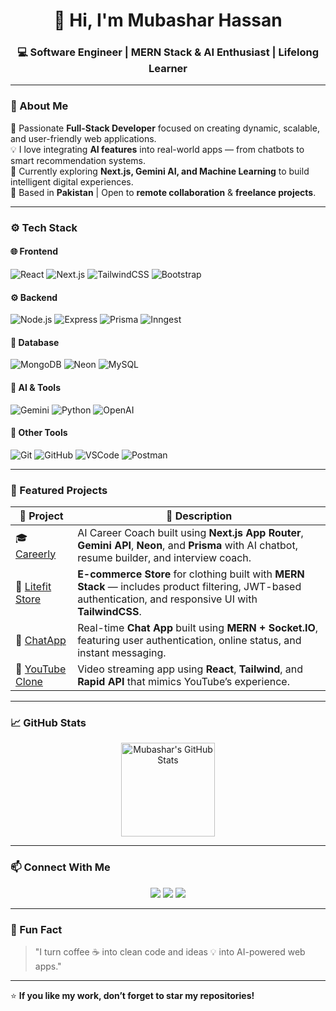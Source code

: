 <h1 align="center">👋 Hi, I'm Mubashar Hassan</h1>
<h3 align="center">💻 Software Engineer | MERN Stack & AI Enthusiast | Lifelong Learner</h3>

---

### 🧠 About Me  
🚀 Passionate **Full-Stack Developer** focused on creating dynamic, scalable, and user-friendly web applications.  
💡 I love integrating **AI features** into real-world apps — from chatbots to smart recommendation systems.  
🎯 Currently exploring **Next.js, Gemini AI, and Machine Learning** to build intelligent digital experiences.  
📍 Based in **Pakistan** | Open to **remote collaboration** & **freelance projects**.  

---

### ⚙️ Tech Stack

#### 🌐 Frontend  
![React](https://img.shields.io/badge/-React-61DAFB?logo=react&logoColor=white&style=flat)
![Next.js](https://img.shields.io/badge/-Next.js-000000?logo=next.js&logoColor=white&style=flat)
![TailwindCSS](https://img.shields.io/badge/-TailwindCSS-38B2AC?logo=tailwind-css&logoColor=white&style=flat)
![Bootstrap](https://img.shields.io/badge/-Bootstrap-563D7C?logo=bootstrap&logoColor=white&style=flat)

#### ⚙️ Backend  
![Node.js](https://img.shields.io/badge/-Node.js-339933?logo=node.js&logoColor=white&style=flat)
![Express](https://img.shields.io/badge/-Express.js-000000?logo=express&logoColor=white&style=flat)
![Prisma](https://img.shields.io/badge/-Prisma-2D3748?logo=prisma&logoColor=white&style=flat)
![Inngest](https://img.shields.io/badge/-Inngest-0A0A0A?logo=inngest&logoColor=white&style=flat)

#### 🧩 Database  
![MongoDB](https://img.shields.io/badge/-MongoDB-47A248?logo=mongodb&logoColor=white&style=flat)
![Neon](https://img.shields.io/badge/-Neon-0093E9?logo=postgresql&logoColor=white&style=flat)
![MySQL](https://img.shields.io/badge/-MySQL-4479A1?logo=mysql&logoColor=white&style=flat)

#### 🤖 AI & Tools  
![Gemini](https://img.shields.io/badge/-Gemini%20AI-4285F4?logo=google&logoColor=white&style=flat)
![Python](https://img.shields.io/badge/-Python-3776AB?logo=python&logoColor=white&style=flat)
![OpenAI](https://img.shields.io/badge/-OpenAI-412991?logo=openai&logoColor=white&style=flat)

#### 🧰 Other Tools  
![Git](https://img.shields.io/badge/-Git-F05032?logo=git&logoColor=white&style=flat)
![GitHub](https://img.shields.io/badge/-GitHub-181717?logo=github&logoColor=white&style=flat)
![VSCode](https://img.shields.io/badge/-VS%20Code-007ACC?logo=visual-studio-code&logoColor=white&style=flat)
![Postman](https://img.shields.io/badge/-Postman-FF6C37?logo=postman&logoColor=white&style=flat)

---

### 🧩 Featured Projects  

| 🔗 Project | 🧠 Description |
|-------------|----------------|
| 🎓 [Careerly](https://github.com/mubashir-hsn/careerly) | AI Career Coach built using **Next.js App Router**, **Gemini API**, **Neon**, and **Prisma** with AI chatbot, resume builder, and interview coach. |
| 🛒 [Litefit Store](https://github.com/mubashir-hsn/LiteFit) | **E-commerce Store** for clothing built with **MERN Stack** — includes product filtering, JWT-based authentication, and responsive UI with **TailwindCSS**. |
| 💬 [ChatApp](https://github.com/mubashir-hsn/chat-app) | Real-time **Chat App** built using **MERN + Socket.IO**, featuring user authentication, online status, and instant messaging. |
| 🎥 [YouTube Clone](https://github.com/mubashir-hsn/yt-clone) | Video streaming app using **React**, **Tailwind**, and **Rapid API** that mimics YouTube’s experience. |
---

### 📈 GitHub Stats

<p align="center">
  <img src="https://github-readme-stats.vercel.app/api?username=mubashir-hsn&show_icons=true&theme=tokyonight" alt="Mubashar's GitHub Stats" height="150"/>
</p>

---

### 📫 Connect With Me  

<p align="center">
  <a href="https://github.com/mubashir-hsn"><img src="https://img.shields.io/badge/GitHub-181717?style=for-the-badge&logo=github&logoColor=white"/></a>
  <a href="https://www.linkedin.com/in/mubashir-hsn"><img src="https://img.shields.io/badge/LinkedIn-0A66C2?style=for-the-badge&logo=linkedin&logoColor=white"/></a>
  <a href="mailto:mubazi80@email.com"><img src="https://img.shields.io/badge/Email-D14836?style=for-the-badge&logo=gmail&logoColor=white"/></a>
</p>

---

### 🧠 Fun Fact  
> "I turn coffee ☕ into clean code and ideas 💡 into AI-powered web apps."

---

⭐ **If you like my work, don’t forget to star my repositories!**  
